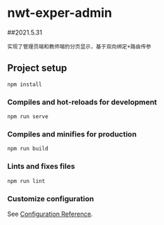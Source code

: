 # nwt-exper-admin

##2021.5.31
```
实现了管理员端和教师端的分页显示，基于双向绑定+路由传参
```
## Project setup
```
npm install
```

### Compiles and hot-reloads for development
```
npm run serve
```

### Compiles and minifies for production
```
npm run build
```

### Lints and fixes files
```
npm run lint
```

### Customize configuration
See [Configuration Reference](https://cli.vuejs.org/config/).
